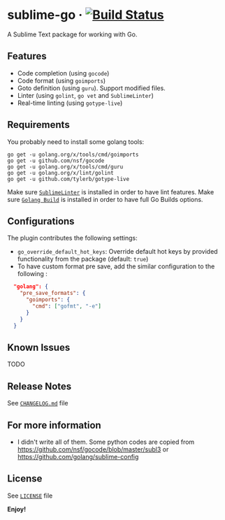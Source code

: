 # sublime-go &middot; [![Build Status](https://travis-ci.org/bongnv/sublime-go.svg?branch=master)](https://travis-ci.org/bongnv/sublime-go)
A Sublime Text package for working with Go.

## Features
- Code completion (using `gocode`)
- Code format (using `goimports`)
- Goto definition (using `guru`). Support modified files.
- Linter (using `golint`, `go vet` and `SublimeLinter`)
- Real-time linting (using `gotype-live`)

## Requirements

You probably need to install some golang tools:
```shell
go get -u golang.org/x/tools/cmd/goimports
go get -u github.com/nsf/gocode
go get -u golang.org/x/tools/cmd/guru
go get -u golang.org/x/lint/golint
go get -u github.com/tylerb/gotype-live
```

Make sure [`SublimeLinter`](http://www.sublimelinter.com/en/stable/) is installed in order to have lint features.
Make sure [`Golang Build`](https://packagecontrol.io/packages/Golang%20Build) is installed in order to have full Go Builds options.

## Configurations

The plugin contributes the following settings:
- `go_override_default_hot_keys`: Override default hot keys by provided functionality from the package (default: `true`)
- To have custom format pre save, add the similar configuration to the following :
```json
  "golang": {
    "pre_save_formats": {
      "goimports": {
        "cmd": ["gofmt", "-e"]
      }
    }
  }
```

## Known Issues

TODO

## Release Notes

See [`CHANGELOG.md`](CHANGELOG.md) file

## For more information

* I didn't write all of them. Some python codes are copied from https://github.com/nsf/gocode/blob/master/subl3 or https://github.com/golang/sublime-config

## License
See [`LICENSE`](LICENSE) file

**Enjoy!**
